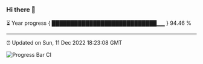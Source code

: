 ### Hi there 👋

⏳ Year progress { ████████████████████████████▁▁ } 94.46 %

---

⏰ Updated on Sun, 11 Dec 2022 18:23:08 GMT

![Progress Bar CI](https://github.com/ZhaoGui/ZhaoGui/workflows/Progress%20Bar%20CI/badge.svg)

